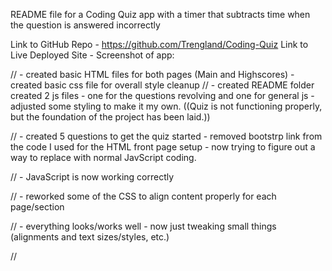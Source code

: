 README file for a Coding Quiz app with a timer that subtracts time when the question is answered incorrectly

Link to GitHub Repo - https://github.com/Trengland/Coding-Quiz
Link to Live Deployed Site - 
Screenshot of app: 


// - created basic HTML files for both pages (Main and Highscores) - created basic css file for overall style cleanup
// - created README folder
created 2 js files - one for the questions revolving and one for general js - adjusted some styling to make it my own. ((Quiz is not functioning properly, but the foundation of the project has been laid.))

// - created 5 questions to get the quiz started - removed bootstrp link from the code I used for the HTML front page setup - now trying to figure out a way to replace with normal JavScript coding.

// - JavaScript is now working correctly

// - reworked some of the CSS to align content properly for each page/section

// - everything looks/works well - now just tweaking small things (alignments and text sizes/styles, etc.)

// 


